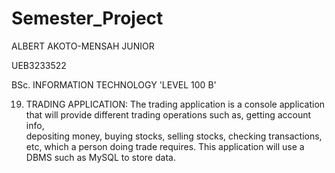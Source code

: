 # Semester_Project

ALBERT AKOTO-MENSAH JUNIOR

UEB3233522

BSc. INFORMATION TECHNOLOGY 'LEVEL 100 B'

19) TRADING APPLICATION:
    The trading application is a console application that will provide different trading operations such as, getting account info,   
    depositing money, buying stocks, selling stocks, checking transactions, etc, which a person doing trade requires. This application will 
    use a DBMS such as MySQL to store data.
